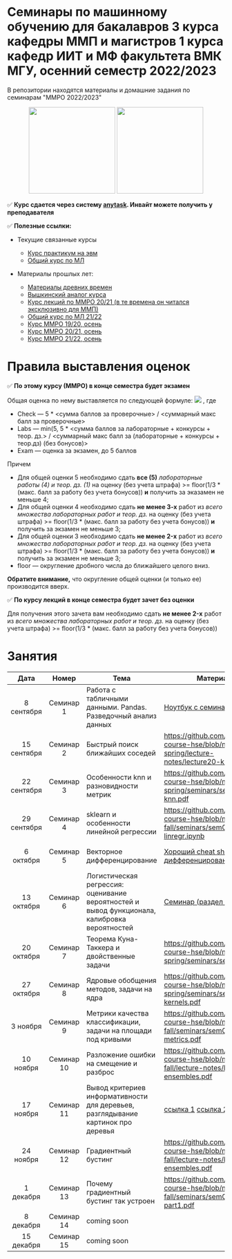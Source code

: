 # Семинары по машинному обучению для бакалавров 3 курса кафедры ММП и магистров 1 курса кафедр ИИТ и МФ факультета ВМК МГУ, осенний семестр 2022/2023
В репозитории находятся материалы и домашние задания по семинарам "ММРО 2022/2023"

<p align="center">
<img src="http://funzoo.ru/uploads/posts/2009-11/1258648863_tn.jpg" height=200pt> <img src="https://github.com/mmp-mmro-team/mmp_mmro_fall_2021/blob/main/trash/kernel_trick.jpg" height=200pt>
</p>

:white_check_mark: **Курс сдается через систему [anytask](ДОБАВИТЬ). Инвайт можете получить у преподавателя**


:white_check_mark: **Полезные ссылки:**

* Текущие связанные курсы
    * [Курс практикум на эвм](https://github.com/mmp-practicum-team/mmp_practicum_fall_2022)
    * [Общий курс по МЛ](https://github.com/MSU-ML-COURSE/ML-COURSE-22-23)

* Материалы прошлых лет:
  * [Материалы древних времен](https://github.com/esokolov/ml-course-msu)
  * [Вышкинский аналог курса](https://github.com/esokolov/ml-course-hse)
  * [Курс лекций по ММРО 20/21 (в те времена он читался эксклюзивно для ММП)](http://www.machinelearning.ru/wiki/index.php?title=%D0%9C%D0%B0%D1%82%D0%B5%D0%BC%D0%B0%D1%82%D0%B8%D1%87%D0%B5%D1%81%D0%BA%D0%B8%D0%B5_%D0%BC%D0%B5%D1%82%D0%BE%D0%B4%D1%8B_%D1%80%D0%B0%D1%81%D0%BF%D0%BE%D0%B7%D0%BD%D0%B0%D0%B2%D0%B0%D0%BD%D0%B8%D1%8F_%D0%BE%D0%B1%D1%80%D0%B0%D0%B7%D0%BE%D0%B2_%28%D0%BA%D1%83%D1%80%D1%81_%D0%BB%D0%B5%D0%BA%D1%86%D0%B8%D0%B9%2C_%D0%92.%D0%92.%D0%9A%D0%B8%D1%82%D0%BE%D0%B2%29)
  * [Общий курс по МЛ 21/22](https://github.com/MSU-ML-COURSE/ML-COURSE-21-22)
  * [Курс ММРО 19/20, осень](https://github.com/mmp-mmro-team/mmp_mmro_fall_2019)
  * [Курс ММРО 20/21, осень](https://github.com/mmp-mmro-team/mmp_mmro_fall_2020)
  * [Курс ММРО 21/22, осень](https://github.com/mmp-mmro-team/mmp_mmro_fall_2021)

# Правила выставления оценок

:white_check_mark: **По этому курсу (ММРО) в конце семестра будет экзамен**

Общая оценка по нему выставляется по следующей формуле:
![](https://github.com/mmp-mmro-team/mmp_mmro_fall_2021/blob/main/trash/formula.png)
, где 

* Check — 5 * <сумма баллов за проверочные> / <суммарный макс балл за проверочные>
* Labs — min(5, 5 * <сумма баллов за лабораторные + конкурсы + теор. дз.> / <суммарный макс балл за (лабораторные + конкурсы + теор.дз) (без бонусов)>
* Exam — оценка за экзамен, до 5 баллов

Причем
* Для общей оценки 5 необходимо сдать **все (5)** _лабораторные работы (4) и теор. дз. (1)_ на оценку (без учета штрафа) >= floor(1/3 * (макс. балл за работу без учета бонусов)) **и** получить за эказамен не меньше 4;
* Для общей оценки 4 необходимо сдать **не менее 3-х** работ из _всего множества лабораторных работ и теор. дз._ на оценку (без учета штрафа) >= floor(1/3 * (макс. балл за работу без учета бонусов)) **и** получить за экзамен не меньше 3;
* Для общей оценки 3 необходимо сдать **не менее 2-x** работ из _всего множества лабораторных работ и теор. дз._ на оценку (без учета штрафа) >= floor(1/3 * (макс. балл за работу без учета бонусов)) **и** получить за экзамен не меньше 3;
* floor — округление дробного числа до ближайшего целого вниз.

**Обратите внимание,** что округление общей оценки (и только ее) производится вверх.

:white_check_mark: **По курсу лекций в конце семестра будет зачет без оценки**

Для получения этого зачета вам необходимо сдать **не менее 2-x** работ из _всего множества лабораторных работ и теор. дз._ на оценку (без учета штрафа) >= floor(1/3 * (макс. балл за работу без учета бонусов))

# Занятия

| Дата | Номер | Тема | Материалы | ДЗ |
| :---: | :---: | --- | --- | --- |
| 8 сентября  | Семинар 1 | Работа с табличными данными. Pandas. Разведочный анализ данных | [Ноутбук с семинара](https://github.com/mmp-mmro-team/mmp_mmro_fall_2022/blob/main/seminars/Seminar1/sem_pandas.ipynb) | [Легкая домашка на пандас](https://github.com/mmp-mmro-team/mmp_mmro_fall_2022/blob/main/homework-practice/Homework_practice_1/numpy_pandas_matplotlib_2022.ipynb)   |
| 15 сентября  | Семинар 2 | Быстрый поиск ближайших соседей | https://github.com/esokolov/ml-course-hse/blob/master/2020-spring/lecture-notes/lecture20-knn.pdf |  ¯\\\_(ツ)\_/¯ |
| 22 сентября  | Семинар 3 | Особенности knn и разновидности метрик |  https://github.com/esokolov/ml-course-hse/blob/master/2020-spring/seminars/sem19-knn.pdf   |  ¯\\\_(ツ)\_/¯ |
| 29 сентября  | Семинар 4 | sklearn и особенности линейной регрессии | https://github.com/esokolov/ml-course-hse/blob/master/2020-fall/seminars/sem02-sklearn-linregr.ipynb | ¯\\\_(ツ)\_/¯ |
| 6 октября | Семинар 5 | Векторное дифференцирование | [Хороший cheat sheet по дифференцированию](https://github.com/mmp-mmro-team/mmp_mmro_fall_2022/blob/main/seminars/sem05_vect_matrix_diff.pdf) | [Домашка на линейную регрессию](https://github.com/mmp-mmro-team/mmp_mmro_fall_2022/blob/main/homework-practice/homework-practice-02-linregr.ipynb)  |
| 13 октября | Семинар 6 | Логистическая регрессия: оценивание вероятностей и вывод функционала, калибровка вероятностей | [Семинар (раздел 1)](https://github.com/esokolov/ml-course-hse/blob/master/2020-fall/lecture-notes/lecture05-linclass.pdf) | ¯\\\_(ツ)\_/¯ |
| 20 октября | Семинар 7 | Теорема Куна-Таккера и двойственные задачи | https://github.com/esokolov/ml-course-hse/blob/master/2020-spring/seminars/sem13-kkt.pdf | [Хардкорная домашка на дифференцирование](https://github.com/mmp-mmro-team/mmp_mmro_fall_2022/blob/main/homework-theory/matrix_differentiation_mmro.pdf)   |
| 27 октября | Семинар 8 | Ядровые обобщения методов, задачи на ядра | https://github.com/esokolov/ml-course-hse/blob/master/2020-spring/seminars/sem14-kernels.pdf |  ¯\\\_(ツ)\_/¯ | 
| 3 ноября | Семинар 9 | Метрики качества классификации, задачи на площади под кривыми |  https://github.com/esokolov/ml-course-hse/blob/master/2020-fall/seminars/sem05-linclass-metrics.pdf  | [Домашка на линейную классификацию](https://github.com/mmp-mmro-team/mmp_mmro_fall_2022/blob/main/homework-practice/hw_practice_3.ipynb)  |
| 10 ноября | Семинар 10 | Разложение ошибки на смещение и разброс | https://github.com/esokolov/ml-course-hse/blob/master/2020-fall/lecture-notes/lecture08-ensembles.pdf  | ¯\\\_(ツ)\_/¯ |
| 17 ноября | Семинар 11 | Вывод критериев информативности для деревьев, разглядывание картинок про деревья | [ссылка 1](https://github.com/esokolov/ml-course-hse/blob/master/2020-fall/seminars/sem07-trees.pdf) [ссылка 2](https://github.com/esokolov/ml-course-hse/blob/master/2020-fall/seminars/sem07-trees.ipynb) | ¯\\\_(ツ)\_/¯ |
| 24 ноября | Семинар 12 | Градиентный бустинг | https://github.com/esokolov/ml-course-hse/blob/master/2021-fall/lecture-notes/lecture10-ensembles.pdf | ¯\\\_(ツ)\_/¯ |
| 1 декабря | Семинар 13 | Почему градиентный бустинг так устроен | https://github.com/esokolov/ml-course-hse/blob/master/2020-fall/seminars/sem09-gbm-part1.pdf  | [последний бой](https://github.com/mmp-mmro-team/mmp_mmro_fall_2022/blob/main/homework-practice/hw-practice-4.ipynb) |
| 8 декабря | Семинар 14 | coming soon |  | ¯\\\_(ツ)\_/¯ |
| 15 декабря | Семинар 15 | coming soon |  | ¯\\\_(ツ)\_/¯ |

   
